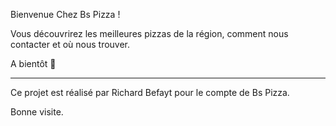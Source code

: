 Bienvenue Chez Bs Pizza !

Vous découvrirez les meilleures pizzas de la région, comment nous contacter et où nous trouver.

A bientôt 🍕

----------------------------------------------------------------

Ce projet est réalisé par Richard Befayt pour le compte de Bs Pizza.

Bonne visite.